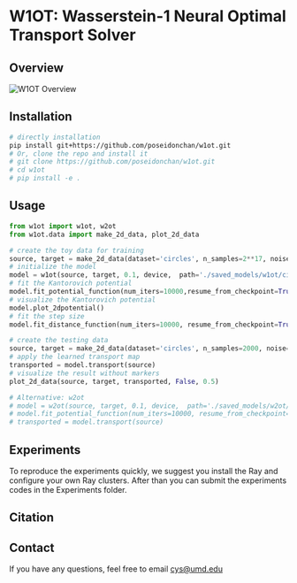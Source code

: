 # W1OT: Wasserstein-1 Neural Optimal Transport Solver

## Overview

![W1OT Overview](./blob/main/Figures/fig1.png)


## Installation

```bash
# directly installation
pip install git+https://github.com/poseidonchan/w1ot.git
# Or, clone the repo and install it
# git clone https://github.com/poseidonchan/w1ot.git
# cd w1ot
# pip install -e .
```

## Usage

```python
from w1ot import w1ot, w2ot
from w1ot.data import make_2d_data, plot_2d_data

# create the toy data for training
source, target = make_2d_data(dataset='circles', n_samples=2**17, noise=0.01)
# initialize the model
model = w1ot(source, target, 0.1, device,  path='./saved_models/w1ot/circles')
# fit the Kantorovich potential
model.fit_potential_function(num_iters=10000,resume_from_checkpoint=True)
# visualize the Kantorovich potential
model.plot_2dpotential()
# fit the step size
model.fit_distance_function(num_iters=10000, resume_from_checkpoint=True)

# create the testing data
source, target = make_2d_data(dataset='circles', n_samples=2000, noise=0.01)
# apply the learned transport map
transported = model.transport(source)
# visualize the result without markers
plot_2d_data(source, target, transported, False, 0.5)

# Alternative: w2ot
# model = w2ot(source, target, 0.1, device,  path='./saved_models/w2ot/circles')
# model.fit_potential_function(num_iters=10000, resume_from_checkpoint=True)
# transported = model.transport(source)
```



## Experiments

To reproduce the experiments quickly, we suggest you install the Ray and configure your own Ray clusters. After than you can submit the experiments codes in the Experiments folder.


## Citation


## Contact

If you have any questions, feel free to email cys@umd.edu
